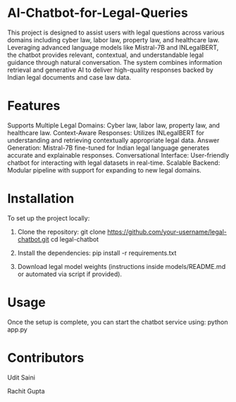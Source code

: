 # AI-Chatbot-for-Legal-Queries

This project is designed to assist users with legal questions across various domains including cyber law, labor law, property law, and healthcare law. Leveraging advanced language models like Mistral-7B and INLegalBERT, the chatbot provides relevant, contextual, and understandable legal guidance through natural conversation.
The system combines information retrieval and generative AI to deliver high-quality responses backed by Indian legal documents and case law data.

# Features

Supports Multiple Legal Domains: Cyber law, labor law, property law, and healthcare law.
Context-Aware Responses: Utilizes INLegalBERT for understanding and retrieving contextually appropriate legal data.
Answer Generation: Mistral-7B fine-tuned for Indian legal language generates accurate and explainable responses.
Conversational Interface: User-friendly chatbot for interacting with legal datasets in real-time.
Scalable Backend: Modular pipeline with support for expanding to new legal domains.

# Installation
To set up the project locally:

1. Clone the repository:
git clone https://github.com/your-username/legal-chatbot.git
cd legal-chatbot

2. Install the dependencies:
pip install -r requirements.txt

3. Download legal model weights (instructions inside models/README.md or automated via script if provided).

# Usage
Once the setup is complete, you can start the chatbot service using:
python app.py

# Contributors

Udit Saini

Rachit Gupta
